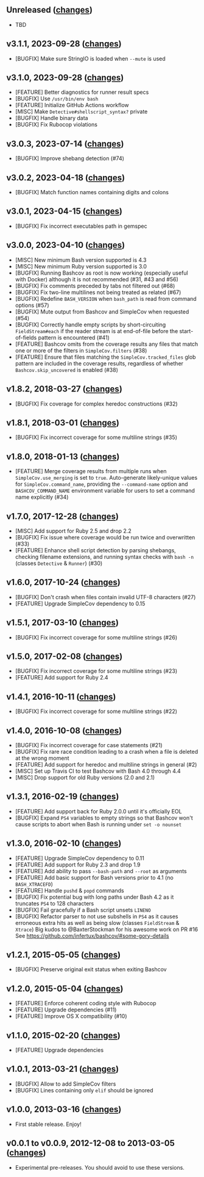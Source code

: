 ## Unreleased ([changes](https://github.com/infertux/bashcov/compare/v3.1.1...master))

  * TBD

## v3.1.1, 2023-09-28 ([changes](https://github.com/infertux/bashcov/compare/v3.1.0...v3.1.1))

  * [BUGFIX] Make sure StringIO is loaded when `--mute` is used

## v3.1.0, 2023-09-28 ([changes](https://github.com/infertux/bashcov/compare/v3.0.3...v3.1.0))

  * [FEATURE] Better diagnostics for runner result specs
  * [BUGFIX]  Use `/usr/bin/env bash`
  * [FEATURE] Initialize GitHub Actions workflow
  * [MISC]    Make `Detective#shellscript_syntax?` private
  * [BUGFIX]  Handle binary data
  * [BUGFIX]  Fix Rubocop violations

## v3.0.3, 2023-07-14 ([changes](https://github.com/infertux/bashcov/compare/v3.0.2...v3.0.3))

  * [BUGFIX]  Improve shebang detection (#74)

## v3.0.2, 2023-04-18 ([changes](https://github.com/infertux/bashcov/compare/v3.0.1...v3.0.2))

  * [BUGFIX]  Match function names containing digits and colons

## v3.0.1, 2023-04-15 ([changes](https://github.com/infertux/bashcov/compare/v3.0.0...v3.0.1))

  * [BUGFIX]  Fix incorrect executables path in gemspec

## v3.0.0, 2023-04-10 ([changes](https://github.com/infertux/bashcov/compare/v1.8.2...v3.0.0))

  * [MISC]    New minimum Bash version supported is 4.3
  * [MISC]    New minimum Ruby version supported is 3.0
  * [BUGFIX]  Running Bashcov as root is now working (especially useful with Docker) although it is not recommended (#31, #43 and #56)
  * [BUGFIX]  Fix comments preceded by tabs not filtered out (#68)
  * [BUGFIX]  Fix two-line multilines not being treated as related (#67)
  * [BUGFIX]  Redefine `BASH_VERSION` when `bash_path` is read from command options (#57)
  * [BUGFIX]  Mute output from Bashcov and SimpleCov when requested (#54)
  * [BUGFIX]  Correctly handle empty scripts by short-circuiting
              `FieldStream#each` if the reader stream is at end-of-file before
              the start-of-fields pattern is encountered (#41)
  * [FEATURE] Bashcov omits from the coverage results any files that match one
              or more of the filters in `SimpleCov.filters` (#38)
  * [FEATURE] Ensure that files matching the `SimpleCov.tracked_files` glob
              pattern are included in the coverage results, regardless of
              whether `Bashcov.skip_uncovered` is enabled (#38)

## v1.8.2, 2018-03-27 ([changes](https://github.com/infertux/bashcov/compare/v1.8.1...v1.8.2))

  * [BUGFIX]  Fix coverage for complex heredoc constructions (#32)

## v1.8.1, 2018-03-01 ([changes](https://github.com/infertux/bashcov/compare/v1.8.0...v1.8.1))

  * [BUGFIX]  Fix incorrect coverage for some multiline strings (#35)

## v1.8.0, 2018-01-13 ([changes](https://github.com/infertux/bashcov/compare/v1.7.0...v1.8.0))

  * [FEATURE] Merge coverage results from multiple runs when
              `SimpleCov.use_merging` is set to `true`. Auto-generate
              likely-unique values for `SimpleCov.command_name`, providing the
              `--command-name` option and `BASHCOV_COMMAND_NAME` environment
              variable for users to set a command name explicitly (#34)

## v1.7.0, 2017-12-28 ([changes](https://github.com/infertux/bashcov/compare/v1.6.0...v1.7.0))

  * [MISC]    Add support for Ruby 2.5 and drop 2.2
  * [BUGFIX]  Fix issue where coverage would be run twice and overwritten (#33)
  * [FEATURE] Enhance shell script detection by parsing shebangs, checking
              filename extensions, and running syntax checks with `bash -n`
              (classes `Detective` & `Runner`) (#30)

## v1.6.0, 2017-10-24 ([changes](https://github.com/infertux/bashcov/compare/v1.5.1...v1.6.0))

  * [BUGFIX]  Don't crash when files contain invalid UTF-8 characters (#27)
  * [FEATURE] Upgrade SimpleCov dependency to 0.15

## v1.5.1, 2017-03-10 ([changes](https://github.com/infertux/bashcov/compare/v1.5.0...v1.5.1))

  * [BUGFIX]  Fix incorrect coverage for some multiline strings (#26)

## v1.5.0, 2017-02-08 ([changes](https://github.com/infertux/bashcov/compare/v1.4.1...v1.5.0))

  * [BUGFIX]  Fix incorrect coverage for some multiline strings (#23)
  * [FEATURE] Add support for Ruby 2.4

## v1.4.1, 2016-10-11 ([changes](https://github.com/infertux/bashcov/compare/v1.4.0...v1.4.1))

  * [BUGFIX]  Fix incorrect coverage for some multiline strings (#22)

## v1.4.0, 2016-10-08 ([changes](https://github.com/infertux/bashcov/compare/v1.3.1...v1.4.0))

  * [BUGFIX]  Fix incorrect coverage for case statements (#21)
  * [BUGFIX]  Fix rare race condition leading to a crash when a file is deleted at the wrong moment
  * [FEATURE] Add support for heredoc and multiline strings in general (#2)
  * [MISC]    Set up Travis CI to test Bashcov with Bash 4.0 through 4.4
  * [MISC]    Drop support for old Ruby versions (2.0 and 2.1)

## v1.3.1, 2016-02-19 ([changes](https://github.com/infertux/bashcov/compare/v1.3.0...v1.3.1))

  * [FEATURE] Add support back for Ruby 2.0.0 until it's officially EOL
  * [BUGFIX]  Expand `PS4` variables to empty strings so that Bashcov won't cause scripts to abort when Bash is running under `set -o nounset`

## v1.3.0, 2016-02-10 ([changes](https://github.com/infertux/bashcov/compare/v1.2.1...v1.3.0))

  * [FEATURE] Upgrade SimpleCov dependency to 0.11
  * [FEATURE] Add support for Ruby 2.3 and drop 1.9
  * [FEATURE] Add ability to pass `--bash-path` and `--root` as arguments
  * [FEATURE] Add basic support for Bash versions prior to 4.1 (no `BASH_XTRACEFD`)
  * [FEATURE] Handle `pushd` & `popd` commands
  * [BUGFIX]  Fix potential bug with long paths under Bash 4.2 as it truncates `PS4` to 128 characters
  * [BUGFIX]  Fail gracefully if a Bash script unsets `LINENO`
  * [BUGFIX]  Refactor parser to not use subshells in `PS4` as it causes erroneous extra hits as well as being slow (classes `FieldStream` & `Xtrace`)
              Big kudos to @BaxterStockman for his awesome work on PR #16
              See https://github.com/infertux/bashcov/#some-gory-details

## v1.2.1, 2015-05-05 ([changes](https://github.com/infertux/bashcov/compare/v1.2.0...v1.2.1))

  * [BUGFIX]  Preserve original exit status when exiting Bashcov

## v1.2.0, 2015-05-04 ([changes](https://github.com/infertux/bashcov/compare/v1.1.0...v1.2.0))

  * [FEATURE] Enforce coherent coding style with Rubocop
  * [FEATURE] Upgrade dependencies (#11)
  * [FEATURE] Improve OS X compatibility (#10)

## v1.1.0, 2015-02-20 ([changes](https://github.com/infertux/bashcov/compare/v1.0.1...v1.1.0))

  * [FEATURE] Upgrade dependencies

## v1.0.1, 2013-03-21 ([changes](https://github.com/infertux/bashcov/compare/v1.0.0...v1.0.1))

  * [BUGFIX]  Allow to add SimpleCov filters
  * [BUGFIX]  Lines containing only `elif` should be ignored

## v1.0.0, 2013-03-16 ([changes](https://github.com/infertux/bashcov/compare/v0.0.9...v1.0.0))

  * First stable release. Enjoy!

## v0.0.1 to v0.0.9, 2012-12-08 to 2013-03-05 ([changes](https://github.com/infertux/bashcov/compare/v0.0.1...v0.0.9))

  * Experimental pre-releases. You should avoid to use these versions.

